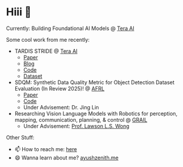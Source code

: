 # Hiii 👋 

Currently: Building Foundational AI Models @ [Tera AI](https://tera-ai.com)

Some cool work from me recently:
- TARDIS STRIDE @ [Tera AI](https://tera-ai.com)
    - [Paper](https://arxiv.org/abs/2506.11302)
    - [Blog](https://www.tera-ai.com/blog/tardis)
    - [Code](https://github.com/tera-ai/tardis)
    - [Dataset](https://huggingface.co/datasets/Tera-AI/STRIDE)
- SDQM: Synthetic Data Quality Metric for Object Detection Dataset Evaluation (In Review 2025)! @ [AFRL](https://www.afrl.af.mil/RI/)
    - [Paper]()
    - [Code](https://github.com/ayushzenith/SDQM/)
    - Under Advisement: Dr. Jing Lin
- Researching Vision Language Models with Robotics for perception, mapping, communication, planning, & control @ [GRAIL](https://www.khoury.northeastern.edu/home/lsw/grail.html)
    - Under Advisement: [Prof. Lawson L.S. Wong](https://www.ccs.neu.edu/home/lsw/)

Other Stuff:
- 📫 How to reach me: [here](https://github.com/ayushzenith/ayushzenith/issues)
- 😄 Wanna learn about me? [ayushzenith.me](https://ayushzenith.me/)

<!--
<a href="https://github.com/ayushzenith/">
  <img align="center" src="https://github-readme-stats.vercel.app/api?username=ayushzenith&show_icons=true&count_private=true&theme=tokyonight&include_all_commits=true" alt="Ayush's github stats" />
   <img align="center" src="https://github-readme-stats.vercel.app/api/top-langs/?username=ayushzenith&layout=compact&theme=tokyonight" />
</a>

-->
<!--
**ayushzenith/ayushzenith** is a ✨ _special_ ✨ repository because its `README.md` (this file) appears on your GitHub profile.

🤔🤔🤔🤔🤔🤔 Random Thought: Why is it Hello World! and not Goodbye World¡🤔🤔🤔🤔🤔🤔

Here are some ideas to get you started:

- 🔭 I’m currently working on ...
- 🌱 I’m currently learning ...
- 👯 I’m looking to collaborate on ...
- 🤔 I’m looking for help with ...
- 💬 Ask me about ...
- 📫 How to reach me: ...
- 😄 Pronouns: ...
- ⚡ Fun fact: ...
-->
